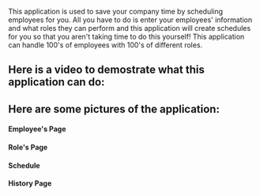 This application is used to save your company time by scheduling employees for you. All you have to do is enter your employees' information and what roles they can perform and this application will create schedules for you so that you aren't taking time to do this yourself! This application can handle 100's of employees with 100's of different roles.



## Here is a video to demostrate what this application can do:

## Here are some pictures of the application:

#### Employee's Page

#### Role's Page

#### Schedule

#### History Page


